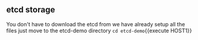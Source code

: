## etcd storage

You don't have to download the etcd from we have already setup all the files just move to the etcd-demo directory
`cd etcd-demo`{{execute HOST1}}
